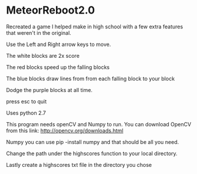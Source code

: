# MeteorReboot2.0
Recreated a game I helped make in high school with a few extra features that weren't in the original.

Use the Left and Right arrow keys to move.

The white blocks are 2x score

The red blocks speed up the falling blocks

The blue blocks draw lines from from each falling block to your block

Dodge the purple blocks at all time.

press esc to quit

Uses python 2.7

This program needs openCV and Numpy to run. You can download OpenCV from this link: http://opencv.org/downloads.html

Numpy you can use pip -install numpy and that should be all you need. 

Change the path under the highscores function to your local directory.

Lastly create a highscores txt file in the directory you chose

